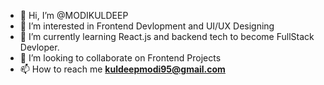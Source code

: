 - 👋 Hi, I’m @MODIKULDEEP
- 👀 I’m interested in Frontend Devlopment and UI/UX Designing
- 🌱 I’m currently learning React.js and backend tech to become FullStack Devloper.
- 💞️ I’m looking to collaborate on Frontend Projects
- 📫 How to reach me **kuldeepmodi95@gmail.com**

<!---
MODIKULDEEP/MODIKULDEEP is a ✨ special ✨ repository because its `README.md` (this file) appears on your GitHub profile.
You can click the Preview link to take a look at your changes.
--->
